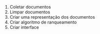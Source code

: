 1. Coletar documentos
2. Limpar documentos
3. Criar uma representação dos documentos
4. Criar algoritmo de ranqueamento
5. Criar interface
